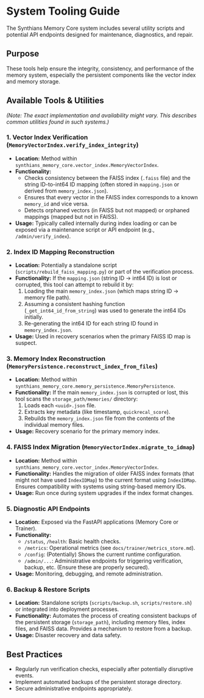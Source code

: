 # System Tooling Guide

The Synthians Memory Core system includes several utility scripts and potential API endpoints designed for maintenance, diagnostics, and repair.

## Purpose

These tools help ensure the integrity, consistency, and performance of the memory system, especially the persistent components like the vector index and memory storage.

## Available Tools & Utilities

*(Note: The exact implementation and availability might vary. This describes common utilities found in such systems.)*

### 1. Vector Index Verification (`MemoryVectorIndex.verify_index_integrity`)

*   **Location:** Method within `synthians_memory_core.vector_index.MemoryVectorIndex`.
*   **Functionality:**
    *   Checks consistency between the FAISS index (`.faiss` file) and the string ID-to-int64 ID mapping (often stored in `mapping.json` or derived from `memory_index.json`).
    *   Ensures that every vector in the FAISS index corresponds to a known `memory_id` and vice versa.
    *   Detects orphaned vectors (in FAISS but not mapped) or orphaned mappings (mapped but not in FAISS).
*   **Usage:** Typically called internally during index loading or can be exposed via a maintenance script or API endpoint (e.g., `/admin/verify_index`).

### 2. Index ID Mapping Reconstruction

*   **Location:** Potentially a standalone script (`scripts/rebuild_faiss_mapping.py`) or part of the verification process.
*   **Functionality:** If the `mapping.json` (string ID -> int64 ID) is lost or corrupted, this tool can attempt to rebuild it by:
    1.  Loading the main `memory_index.json` (which maps string ID -> memory file path).
    2.  Assuming a consistent hashing function (`_get_int64_id_from_string`) was used to generate the int64 IDs initially.
    3.  Re-generating the int64 ID for each string ID found in `memory_index.json`.
*   **Usage:** Used in recovery scenarios when the primary FAISS ID map is suspect.

### 3. Memory Index Reconstruction (`MemoryPersistence.reconstruct_index_from_files`)

*   **Location:** Method within `synthians_memory_core.memory_persistence.MemoryPersistence`.
*   **Functionality:** If the main `memory_index.json` is corrupted or lost, this tool scans the `storage_path/memories/` directory:
    1.  Loads each `<uuid>.json` file.
    2.  Extracts key metadata (like timestamp, `quickrecal_score`).
    3.  Rebuilds the `memory_index.json` file from the contents of the individual memory files.
*   **Usage:** Recovery scenario for the primary memory index.

### 4. FAISS Index Migration (`MemoryVectorIndex.migrate_to_idmap`)

*   **Location:** Method within `synthians_memory_core.vector_index.MemoryVectorIndex`.
*   **Functionality:** Handles the migration of older FAISS index formats (that might not have used `IndexIDMap`) to the current format using `IndexIDMap`. Ensures compatibility with systems using string-based memory IDs.
*   **Usage:** Run once during system upgrades if the index format changes.

### 5. Diagnostic API Endpoints

*   **Location:** Exposed via the FastAPI applications (Memory Core or Trainer).
*   **Functionality:**
    *   `/status`, `/health`: Basic health checks.
    *   `/metrics`: Operational metrics (see `docs/trainer/metrics_store.md`).
    *   `/config`: (Potentially) Shows the current runtime configuration.
    *   `/admin/...`: Administrative endpoints for triggering verification, backup, etc. (Ensure these are properly secured).
*   **Usage:** Monitoring, debugging, and remote administration.

### 6. Backup & Restore Scripts

*   **Location:** Standalone scripts (`scripts/backup.sh`, `scripts/restore.sh`) or integrated into deployment processes.
*   **Functionality:** Automates the process of creating consistent backups of the persistent storage (`storage_path`), including memory files, index files, and FAISS data. Provides a mechanism to restore from a backup.
*   **Usage:** Disaster recovery and data safety.

## Best Practices

*   Regularly run verification checks, especially after potentially disruptive events.
*   Implement automated backups of the persistent storage directory.
*   Secure administrative endpoints appropriately.
